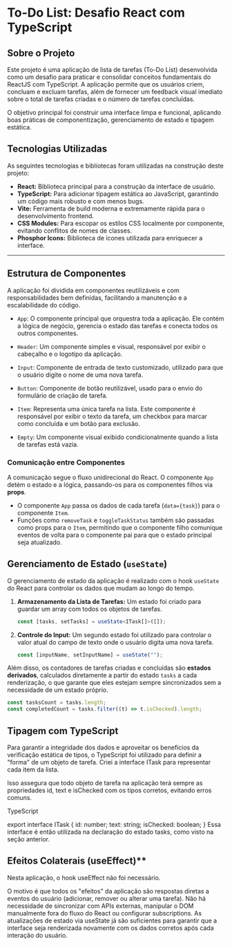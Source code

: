 # To-Do List: Desafio React com TypeScript

## Sobre o Projeto

Este projeto é uma aplicação de lista de tarefas (To-Do List) desenvolvida como um desafio para praticar e consolidar conceitos fundamentais do ReactJS com TypeScript. A aplicação permite que os usuários criem, concluam e excluam tarefas, além de fornecer um feedback visual imediato sobre o total de tarefas criadas e o número de tarefas concluídas.

O objetivo principal foi construir uma interface limpa e funcional, aplicando boas práticas de componentização, gerenciamento de estado e tipagem estática.

## Tecnologias Utilizadas

As seguintes tecnologias e bibliotecas foram utilizadas na construção deste projeto:

- **React:** Biblioteca principal para a construção da interface de usuário.
- **TypeScript:** Para adicionar tipagem estática ao JavaScript, garantindo um código mais robusto e com menos bugs.
- **Vite:** Ferramenta de build moderna e extremamente rápida para o desenvolvimento frontend.
- **CSS Modules:** Para escopar os estilos CSS localmente por componente, evitando conflitos de nomes de classes.
- **Phosphor Icons:** Biblioteca de ícones utilizada para enriquecer a interface.

---

## Estrutura de Componentes

A aplicação foi dividida em componentes reutilizáveis e com responsabilidades bem definidas, facilitando a manutenção e a escalabilidade do código.

- `App`: O componente principal que orquestra toda a aplicação. Ele contém a lógica de negócio, gerencia o estado das tarefas e conecta todos os outros componentes.

- `Header`: Um componente simples e visual, responsável por exibir o cabeçalho e o logotipo da aplicação.

- `Input`: Componente de entrada de texto customizado, utilizado para que o usuário digite o nome de uma nova tarefa.

- `Button`: Componente de botão reutilizável, usado para o envio do formulário de criação de tarefa.

- `Item`: Representa uma única tarefa na lista. Este componente é responsável por exibir o texto da tarefa, um checkbox para marcar como concluída e um botão para exclusão.

- `Empty`: Um componente visual exibido condicionalmente quando a lista de tarefas está vazia.

### Comunicação entre Componentes

A comunicação segue o fluxo unidirecional do React. O componente `App` detém o estado e a lógica, passando-os para os componentes filhos via **props**.

- O componente `App` passa os dados de cada tarefa (`data={task}`) para o componente `Item`.
- Funções como `removeTask` e `toggleTaskStatus` também são passadas como props para o `Item`, permitindo que o componente filho comunique eventos de volta para o componente pai para que o estado principal seja atualizado.

## Gerenciamento de Estado (`useState`)

O gerenciamento de estado da aplicação é realizado com o hook `useState` do React para controlar os dados que mudam ao longo do tempo.

1.  **Armazenamento da Lista de Tarefas:** Um estado foi criado para guardar um array com todos os objetos de tarefas.

    ```typescript
    const [tasks, setTasks] = useState<ITask[]>([]);
    ```

2.  **Controle do Input:** Um segundo estado foi utilizado para controlar o valor atual do campo de texto onde o usuário digita uma nova tarefa.

    ```typescript
    const [inputName, setInputName] = useState("");
    ```

Além disso, os contadores de tarefas criadas e concluídas são **estados derivados**, calculados diretamente a partir do estado `tasks` a cada renderização, o que garante que eles estejam sempre sincronizados sem a necessidade de um estado próprio.

```typescript
const tasksCount = tasks.length;
const completedCount = tasks.filter((t) => t.isChecked).length;
```

## Tipagem com TypeScript

Para garantir a integridade dos dados e aproveitar os benefícios da verificação estática de tipos, o TypeScript foi utilizado para definir a "forma" de um objeto de tarefa. Criei a interface ITask para representar cada item da lista.

Isso assegura que todo objeto de tarefa na aplicação terá sempre as propriedades id, text e isChecked com os tipos corretos, evitando erros comuns.

TypeScript

export interface ITask {
  id: number;
  text: string;
  isChecked: boolean;
}
Essa interface é então utilizada na declaração do estado tasks, como visto na seção anterior.

## Efeitos Colaterais (useEffect)**

Nesta aplicação, o hook useEffect não foi necessário.

O motivo é que todos os "efeitos" da aplicação são respostas diretas a eventos do usuário (adicionar, remover ou alterar uma tarefa). Não há necessidade de sincronizar com APIs externas, manipular o DOM manualmente fora do fluxo do React ou configurar subscriptions. As atualizações de estado via useState já são suficientes para garantir que a interface seja renderizada novamente com os dados corretos após cada interação do usuário.